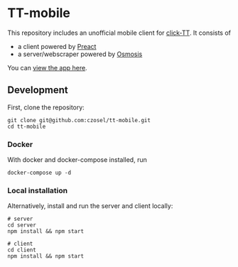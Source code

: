 # TT-mobile

This repository includes an unofficial mobile client for [click-TT](http://click-tt.ch/). It consists of

* a client powered by [Preact](preactjs.com)
* a server/webscraper powered by [Osmosis](https://github.com/rchipka/node-osmosis)

You can [view the app here](https://tt-mobile.ch).

## Development

First, clone the repository:

```shell
git clone git@github.com:czosel/tt-mobile.git
cd tt-mobile
```

### Docker

With docker and docker-compose installed, run
```shell
docker-compose up -d
```

### Local installation

Alternatively, install and run the server and client locally:

```shell
# server
cd server
npm install && npm start

# client
cd client
npm install && npm start
```
